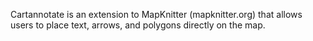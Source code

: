 Cartannotate is an extension to MapKnitter (mapknitter.org) that allows users to place text, arrows, and polygons directly on the map.